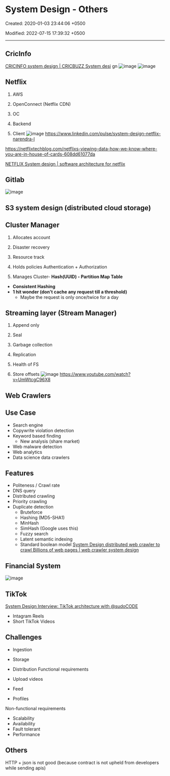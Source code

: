 # System Design - Others

Created: 2020-01-03 23:44:06 +0500

Modified: 2022-07-15 17:39:32 +0500

---

## CricInfo

[CRICINFO system design | CRICBUZZ System desi](http://youtube.com/watch?v=exSwQtMxGd4) gn
![image](media/System-Design---Others-image1.jpg)
![image](media/System-Design---Others-image2.png)

## Netflix

1. AWS

2. OpenConnect (Netflix CDN)
1. OC

2. Backend

3. Client
![image](media/System-Design---Others-image3.png)
<https://www.linkedin.com/pulse/system-design-netflix-narendra-l>

<https://netflixtechblog.com/netflixs-viewing-data-how-we-know-where-you-are-in-house-of-cards-608dd61077da>

[NETFLIX System design | software architecture for netflix](https://www.youtube.com/watch?v=psQzyFfsUGU)

## Gitlab

![image](media/System-Design---Others-image4.png)

## S3 system design (distributed cloud storage)

## Cluster Manager

1. Allocates account

2. Disaster recovery

3. Resource track

4. Holds policies Authentication + Authorization

5. Manages Cluster-  **Hash(UUID) - Partition Map Table**

- **Consistent Hashing**
- **1 hit wonder (don't cache any request till a threshold)**
  - Maybe the request is only once/twice for a day

## Streaming layer (Stream Manager)

1. Append only

2. Seal

3. Garbage collection

4. Replication

5. Health of FS

6. Store offsets
![image](media/System-Design---Others-image5.png)
<https://www.youtube.com/watch?v=UmWtcgC96X8>

## Web Crawlers

## Use Case

- Search engine
- Copywrite violation detection
- Keyword based finding
  - New analysis (share market)
- Web malware detection
- Web analytics
- Data science data crawlers

## Features

- Politeness / Crawl rate
- DNS query
- Distributed crawling
- Priority crawling
- Duplicate detection
  - Bruteforce
  - Hashing (MD5-SHA1)
  - MinHash
  - SimHash (Google uses this)
  - Fuzzy search
  - Latent semantic indexing
  - Standard boolean model
[System Design distributed web crawler to crawl Billions of web pages | web crawler system design](https://www.youtube.com/watch?v=BKZxZwUgL3Y)

## Financial System

![image](media/System-Design---Others-image6.png)

## TikTok

[System Design Interview: TikTok architecture with @sudoCODE](https://www.youtube.com/watch?v=07BVxmVFDGY&ab_channel=GauravSen)

- Intagram Reels
- Short TikTok Videos

## Challenges

- Ingestion

- Storage

- Distribution
Functional requirements

- Upload videos
- Feed
- Profiles

Non-functional requirements

- Scalability
- Availability
- Fault tolerant
- Performance

## Others

HTTP + json is not good (because contract is not upheld from developers while sending apis)
